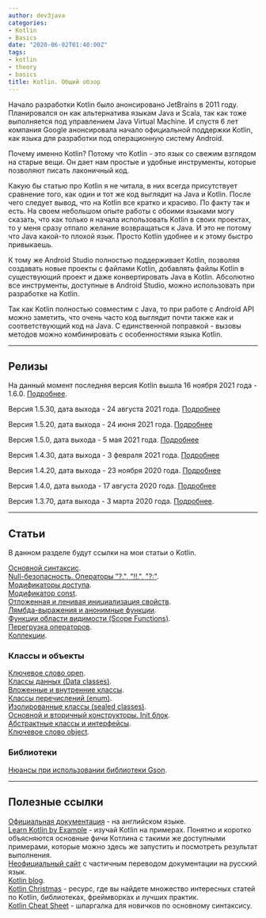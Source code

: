 ```yaml
---
author: dev3java
categories:
- Kotlin
- Basics
date: "2020-06-02T01:40:00Z"
tags:
- kotlin
- theory
- basics
title: Kotlin. Общий обзор
---
```


Начало разработки Kotlin было анонсировано JetBrains в 2011 году.
Планировался он как альтернатива языкам Java и Scala, так как тоже выполняется
под управлением Java Virtual Machine. И спустя 6 лет компания Google
анонсировала начало официальной поддержки Kotlin, как языка для разработки под
операционную систему Android.

Почему именно Kotlin? Потому что Kotlin - это язык со свежим взглядом на
старые вещи. Он дает нам простые и удобные инструменты, которые позволяют
писать лаконичный код.

Какую бы статью про Kotlin я не читала, в них всегда присутствует сравнение
того, как один и тот же код выглядит на Java и Kotlin. После чего следует
вывод, что на Kotlin все кратко и красиво. По факту так и есть. На своем
небольшом опыте работы с обоими языками могу сказать, что как только я начала
использовать Kotlin в своих проектах, то у меня сразу отпало желание
возвращаться к Java. И это не потому что Java какой-то плохой язык. Просто
Kotlin удобнее и к этому быстро привыкаешь.

К тому же Android Studio полностью поддерживает Kotlin, позволяя создавать новые
проекты с файлами Kotlin, добавлять файлы Kotlin в существующий проект и даже
конвертировать Java в Kotlin. Абсолютно все инструменты, доступные в Android
Studio, можно использовать при разработке на Kotlin.

Так как Kotlin полностью совместим с Java, то при работе с Android API можно
заметить, что очень часто код выглядит почти также как и соответствующий код
на Java. С единственной поправкой - вызовы методов можно комбинировать с
особенностями языка Kotlin.

***

## Релизы

На данный момент последняя версия Kotlin вышла 16 ноября 2021 года - 1.6.0. [Подробнее][kotlin-1.6.0].

Версия 1.5.30, дата выхода - 24 августа 2021 года. [Подробнее][kotlin-1.5.30]

Версия 1.5.20, дата выхода - 24 июня 2021 года. [Подробнее][kotlin-1.5.20]

Версия 1.5.0, дата выхода - 5 мая 2021 года. [Подробнее][kotlin-1.5.0]

Версия 1.4.30, дата выхода - 3 февраля 2021 года. [Подробнее][kotlin-1.4.30]

Версия 1.4.20, дата выхода - 23 ноября 2020 года. [Подробнее][kotlin-1.4.20]

Версия 1.4.0, дата выхода - 17 августа 2020 года. [Подробнее][kotlin-1.4.0]

Версия 1.3.70, дата выхода - 3 марта 2020 года. [Подробнее][kotlin-1.3.70-blog].

***

## Статьи

В данном разделе будут ссылки на мои статьи о Kotlin.

[Основной синтаксис][dev3java-basic-syntax].  
[Null-безопасность. Операторы "?.", "!!.", "?:"][dev3java-null-safety].  
[Модификаторы доступа][dev3java-visibility-modifiers].  
[Модификатор const][dev3java-const-modifier].  
[Отложенная и ленивая инициализация свойств][dev3java-lateinit-and-lazy].  
[Лямбда-выражения и анонимные функции][dev3java-lambdas-expressions-and-anonymous-functions].  
[Функции области видимости (Scope Functions)][dev3java-scope-functions].  
[Перегрузка операторов][dev3java-operator-overloading].  
[Коллекции][dev3java-collections].


### Классы и объекты

[Ключевое слово open][dev3java-open-keyword].  
[Классы данных (Data classes)][dev3java-data-classes].  
[Вложенные и внутренние классы][dev3java-nested-and-inner-clesses].  
[Классы перечислений (enum)][dev3java-enum-classes].  
[Изолированные классы (sealed classes)][dev3java-sealed-classes].  
[Основной и вторичный конструкторы. Init блок][dev3java-constructors-and-init-block].  
[Абстрактные классы и интерфейсы][dev3java-abstract-classes-and-interfaces].  
[Ключевое слово object][dev3java-object-keyword].  


### Библиотеки

[Нюансы при использовании библиотеки Gson][dev3java-gson].

***

## Полезные ссылки

[Официальная документация][doc-kotlin-official-eng] - на английском языке.  
[Learn Kotlin by Example][doc-learn-by-example-eng] - изучай Kotlin на примерах. Понятно и коротко объясняются основные фичи Котлина с такими же доступными примерами, которые можно здесь же запустить и посмотреть результат выполнения.  
[Неофициальный сайт][doc-kotlin-ru] с частичным переводом документации на русский язык.  
[Kotlin blog][kotlin-blog-official-eng].  
[Kotlin Christmas][kotlin-christmas] - ресурс, где вы найдете множество интересных статей по Kotlin, библиотеках, фреймворках и лучших практик.  
[Kotlin Cheat Sheet][kotlin-cheat-sheet] - шпаргалка для новичков по основному синтаксису.  


<!-- Ссылки на сторонние ресурсы -->
[doc-kotlin-official-eng]: https://kotlinlang.org/docs/reference/ "kotlinlang.org"
[doc-learn-by-example-eng]: https://play.kotlinlang.org/byExample/overview "play.kotlinlang.org"
[doc-kotlin-ru]: https://kotlinlang.ru/ "kotlinlang.ru"
[kotlin-blog-official-eng]: https://blog.jetbrains.com/kotlin/ "blog.jetbrains.com"
[kotlin-christmas]: https://kotlin.christmas/2020 "kotlin.christmas"
[kotlin-cheat-sheet]: https://drive.google.com/file/d/1G-waZ_omN6nwA63O31odBX3nOB_CaPbO/view?usp=sharing

<!-- Ссылки на версии Kotlin -->
[kotlin-1.3.70-blog]: https://blog.jetbrains.com/kotlin/2020/03/kotlin-1-3-70-released/ "blog.jetbrains.com"
[kotlin-1.4.0]: https://kotlinlang.org/docs/whatsnew14.html "kotlinlang.org"
[kotlin-1.4.20]: https://kotlinlang.org/docs/whatsnew1420.html "kotlinlang.org"
[kotlin-1.4.30]: https://kotlinlang.org/docs/whatsnew1430.html "kotlinlang.org"
[kotlin-1.5.0]: https://kotlinlang.org/docs/whatsnew15.html "kotlinlang.org"
[kotlin-1.5.20]: https://kotlinlang.org/docs/whatsnew1520.html "kotlinlang.org"
[kotlin-1.5.30]: https://kotlinlang.org/docs/whatsnew1530.html "kotlinlang.org"
[kotlin-1.6.0]: https://kotlinlang.org/docs/whatsnew16.html "kotlinlang.org"

<!-- Внутренние ссылки -->
[dev3java-basic-syntax]: /posts/kotlin-basic-syntax/ "dev3java.github.io"
[dev3java-null-safety]: /posts/kotlin-null-safety/ "dev3java.github.io"
[dev3java-visibility-modifiers]: /posts/kotlin-visibility-modifiers/ "dev3java.github.io"
[dev3java-const-modifier]: /posts/kotlin-const-modifier/ "dev3java.github.io"
[dev3java-lateinit-and-lazy]: /posts/kotlin-lateinit-and-lazy/ "dev3java.github.io"
[dev3java-lambdas-expressions-and-anonymous-functions]: /posts/kotlin-lambdas-expressions-and-anonymous-functions/ "dev3java.github.io"
[dev3java-scope-functions]: /posts/kotlin-scope-functions/ "dev3java.github.io"
[dev3java-operator-overloading]: /posts/kotlin-operator-overloading/ "dev3java.github.io"
[dev3java-collections]: /posts/kotlin-collections/ "dev3java.github.io"

[dev3java-open-keyword]: /posts/kotlin-open-keyword/ "dev3java.github.io"
[dev3java-data-classes]: /posts/kotlin-data-classes/ "dev3java.github.io"
[dev3java-nested-and-inner-clesses]: /posts/kotlin-nested-and-inner-clesses/ "dev3java.github.io"
[dev3java-enum-classes]: /posts/kotlin-enum-classes/ "dev3java.github.io"
[dev3java-sealed-classes]: /posts/kotlin-sealed-classes/ "dev3java.github.io"
[dev3java-constructors-and-init-block]: /posts/kotlin-constructors-and-init-block/ "dev3java.github.io"
[dev3java-abstract-classes-and-interfaces]: /posts/kotlin-abstract-classes-and-interfaces/ "dev3java.github.io"
[dev3java-object-keyword]: /posts/kotlin-object-keyword/ "dev3java.github.io"

[dev3java-gson]: /posts/kotlin-gson/ "dev3java.github.io"
